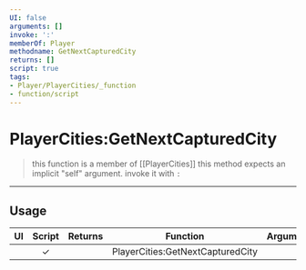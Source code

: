 ```yaml
---
UI: false
arguments: []
invoke: ':'
memberOf: Player
methodname: GetNextCapturedCity
returns: []
script: true
tags:
- Player/PlayerCities/_function
- function/script
---
```

# PlayerCities:GetNextCapturedCity
> this function is a member of [[PlayerCities]]
> this method expects an implicit "self" argument. invoke it with `:`
-----
## Usage
|  UI | Script | Returns | Function | Arguments |
|:---:|:------:|-------:|:--------:|:---------|
| |✓||PlayerCities:GetNextCapturedCity||
